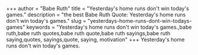 +++
author = "Babe Ruth"
title = "Yesterday's home runs don't win today's games."
description = "the best Babe Ruth Quote: Yesterday's home runs don't win today's games."
slug = "yesterdays-home-runs-dont-win-todays-games"
keywords = "Yesterday's home runs don't win today's games.,babe ruth,babe ruth quotes,babe ruth quote,babe ruth sayings,babe ruth saying,quotes, sayings,quote, saying, motivation"
+++
Yesterday's home runs don't win today's games.
